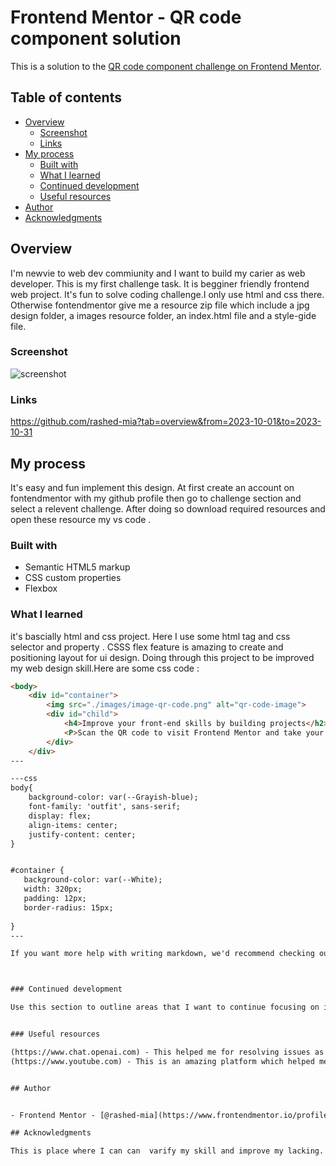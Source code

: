 # Frontend Mentor - QR code component solution

This is a solution to the [QR code component challenge on Frontend Mentor](https://www.frontendmentor.io/challenges/qr-code-component-iux_sIO_H). 
## Table of contents

- [Overview](#overview)
  - [Screenshot](#screenshot)
  - [Links](#links)
- [My process](#my-process)
  - [Built with](#built-with)
  - [What I learned](#what-i-learned)
  - [Continued development](#continued-development)
  - [Useful resources](#useful-resources)
- [Author](#author)
- [Acknowledgments](#acknowledgments)


## Overview

I'm newvie to web dev commiunity and I want to build my carier as web developer.
This is my first challenge task. It is begginer friendly frontend web project. It's fun to solve coding challenge.I only use html and css there. Otherwise fontendmentor give me a resource zip file which include a jpg design folder, a images resource folder, an index.html file and a style-gide file.

### Screenshot

![screenshot](./screenshot)

### Links

https://github.com/rashed-mia?tab=overview&from=2023-10-01&to=2023-10-31


## My process
It's easy and fun implement this design. At first create an account on fontendmentor with my github profile then go to challenge section and select a relevent challenge. After doing so download  required resources and open these resource my vs code .

### Built with

- Semantic HTML5 markup
- CSS custom properties
- Flexbox


### What I learned

it's bascially html and css project. Here I use some html tag and css selector and property . CSSS flex feature is amazing to create and positioning layout for ui design. Doing through this project  to be improved my web design skill.Here are some css code :
```html
<body>
    <div id="container">
        <img src="./images/image-qr-code.png" alt="qr-code-image">
        <div id="child">
            <h4>Improve your front-end skills by building projects</h2>
            <P>Scan the QR code to visit Frontend Mentor and take your coding skills to the next level</P>
        </div>
    </div>
---

---css
body{
    background-color: var(--Grayish-blue);
    font-family: 'outfit', sans-serif;
    display: flex;
    align-items: center;
    justify-content: center;
}


#container {
   background-color: var(--White);
   width: 320px;
   padding: 12px;
   border-radius: 15px;
   
}
---

If you want more help with writing markdown, we'd recommend checking out [The Markdown Guide](https://www.markdownguide.org/) to learn more.



### Continued development

Use this section to outline areas that I want to continue focusing on in css flex feature it's awesome to create and position a layout. CSS grid and flex box concepts I'm still not completely comfortable with or techniques I found useful that I want to refine and perfect.


### Useful resources

(https://www.chat.openai.com) - This helped me for resolving issues as soon as possible. I really liked this pattern and will use it going forward.
(https://www.youtube.com) - This is an amazing platform which helped me finally understand environment setup. I'd recommend it to anyone still learning this concept.


## Author


- Frontend Mentor - [@rashed-mia](https://www.frontendmentor.io/profile/rashed-mia)

## Acknowledgments

This is place where I can can  varify my skill and improve my lacking. It's  really helpfull to be a goood programmer doing these challenge.give a hat tip to anyone who helped you out on this project.I got some inspiration from someone else's solution. This is the perfect place to give them some credit.


